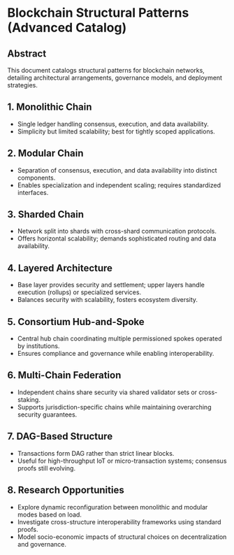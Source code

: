 # Blockchain Structural Patterns (Advanced Catalog)

## Abstract
This document catalogs structural patterns for blockchain networks, detailing architectural arrangements, governance models, and deployment strategies.

## 1. Monolithic Chain
- Single ledger handling consensus, execution, and data availability.
- Simplicity but limited scalability; best for tightly scoped applications.

## 2. Modular Chain
- Separation of consensus, execution, and data availability into distinct components.
- Enables specialization and independent scaling; requires standardized interfaces.

## 3. Sharded Chain
- Network split into shards with cross-shard communication protocols.
- Offers horizontal scalability; demands sophisticated routing and data availability.

## 4. Layered Architecture
- Base layer provides security and settlement; upper layers handle execution (rollups) or specialized services.
- Balances security with scalability, fosters ecosystem diversity.

## 5. Consortium Hub-and-Spoke
- Central hub chain coordinating multiple permissioned spokes operated by institutions.
- Ensures compliance and governance while enabling interoperability.

## 6. Multi-Chain Federation
- Independent chains share security via shared validator sets or cross-staking.
- Supports jurisdiction-specific chains while maintaining overarching security guarantees.

## 7. DAG-Based Structure
- Transactions form DAG rather than strict linear blocks.
- Useful for high-throughput IoT or micro-transaction systems; consensus proofs still evolving.

## 8. Research Opportunities
- Explore dynamic reconfiguration between monolithic and modular modes based on load.
- Investigate cross-structure interoperability frameworks using standard proofs.
- Model socio-economic impacts of structural choices on decentralization and governance.
